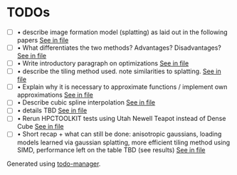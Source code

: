 # TODOs
<!---@TODO-List-Start--->
- [ ] • describe image formation model (splatting) as laid out in the following papers [See in file](main.tex#L150)
- [ ] • What differentiates the two methods? Advantages? Disadvantages? [See in file](main.tex#L177)
- [ ] • Write introductory paragraph on optimizations [See in file](main.tex#L181)
- [ ] • describe the tiling method used. note similarities to splatting. [See in file](main.tex#L349)
- [ ] • Explain why it is necessary to approximate functions / implement own approximations [See in file](main.tex#L412)
- [ ] • Describe cubic spline interpolation [See in file](main.tex#L414)
- [ ] • details TBD [See in file](main.tex#L443)
- [ ] • Rerun HPCTOOLKIT tests using Utah Newell Teapot instead of Dense Cube [See in file](main.tex#L569)
- [ ] • Short recap + what can still be done: anisotropic gaussians, loading models learned via gaussian splatting, more efficient tiling method using SIMD, performance left on the table TBD (see results) [See in file](main.tex#L668)
<!---@TODO-List-End--->

Generated using [todo-manager](https://github.com/dwd31415/todo-manager).
